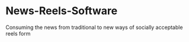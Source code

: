 # News-Reels-Software
Consuming the news from traditional to new ways of socially acceptable reels form 
